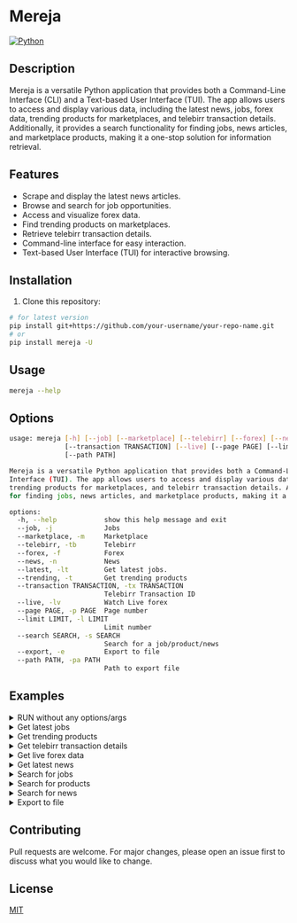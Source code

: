 # Mereja

[![Python](https://img.shields.io/badge/python-3.9%20%7C%203.10%20%7C%203.11-blue)](https://www.python.org/)

## Description
Mereja is a versatile Python application that provides both a Command-Line Interface (CLI) and a Text-based User Interface (TUI). The app allows users to access and display various data, including the latest news, jobs, forex data, trending products for marketplaces, and telebirr transaction details. Additionally, it provides a search functionality for finding jobs, news articles, and marketplace products, making it a one-stop solution for information retrieval.

## Features

- Scrape and display the latest news articles.
- Browse and search for job opportunities.
- Access and visualize forex data.
- Find trending products on marketplaces.
- Retrieve telebirr transaction details.
- Command-line interface for easy interaction.
- Text-based User Interface (TUI) for interactive browsing.

## Installation

1. Clone this repository:

```bash
# for latest version
pip install git+https://github.com/your-username/your-repo-name.git
# or 
pip install mereja -U
```

## Usage

```bash
mereja --help
```

## Options

```bash
usage: mereja [-h] [--job] [--marketplace] [--telebirr] [--forex] [--news] [--latest] [--trending]
              [--transaction TRANSACTION] [--live] [--page PAGE] [--limit LIMIT] [--search SEARCH] [--export]
              [--path PATH]

Mereja is a versatile Python application that provides both a Command-Line Interface (CLI) and a Text-based User
Interface (TUI). The app allows users to access and display various data, including the latest news, jobs, forex data,
trending products for marketplaces, and telebirr transaction details. Additionally, it provides a search functionality
for finding jobs, news articles, and marketplace products, making it a one-stop solution for information retrieval.

options:
  -h, --help            show this help message and exit
  --job, -j             Jobs
  --marketplace, -m     Marketplace
  --telebirr, -tb       Telebirr
  --forex, -f           Forex
  --news, -n            News
  --latest, -lt         Get latest jobs.
  --trending, -t        Get trending products
  --transaction TRANSACTION, -tx TRANSACTION
                        Telebirr Transaction ID
  --live, -lv           Watch Live forex
  --page PAGE, -p PAGE  Page number
  --limit LIMIT, -l LIMIT
                        Limit number
  --search SEARCH, -s SEARCH
                        Search for a job/product/news
  --export, -e          Export to file
  --path PATH, -pa PATH
                        Path to export file
```

## Examples

<details>
<summary>RUN without any options/args</summary>

```bash
# Running without any options/args
mereja
```
![Made with VHS](https://vhs.charm.sh/vhs-3U79nZQbOZOCFYqxnIu0d0.gif)

</details>

<details>
<summary>Get latest jobs</summary>

```bash
# Get latest jobs
mereja --job --latest
```
![Made with VHS](https://vhs.charm.sh/vhs-6OYIlBEo1QGqbBXxsF9kCb.gif)

</details>

<details>
<summary>Get trending products</summary>

```bash
# Get trending products
mereja --marketplace --trending
```
![Made with VHS](https://vhs.charm.sh/vhs-6OV1lF4iTx1BBfXVMoyBpe.gif)

</details>

<details>
<summary>Get telebirr transaction details</summary>

```bash
# Get telebirr transaction details
mereja --telebirr --transaction 123456789
```
![Made with VHS](https://vhs.charm.sh/vhs-7r8opSediv95hSYrbrDkqf.gif)

</details>

<details>
<summary>Get live forex data</summary>

```bash
# Get live forex data
mereja --forex --live
```
![Made with VHS](https://vhs.charm.sh/vhs-2bwN1U2auQbepuc3tvJ7H.gif)
</details>

<details>
<summary>Get latest news</summary>

```bash
# Get latest news
mereja --news --latest
```
![Made with VHS](https://vhs.charm.sh/vhs-5yikXD3R1aA7EsiU0NVt2H.gif)

</details>

<details>
<summary>Search for jobs</summary>

```bash
# Search for jobs
mereja --job --search "IT"
```
![Made with VHS](https://vhs.charm.sh/vhs-8hoM1DhnzctU0moJqk994.gif)

</details>

<details>
<summary>Search for products</summary>

```bash
# Search for products
mereja --marketplace --search "s23"
```
![Made with VHS](https://vhs.charm.sh/vhs-bNr6qDbaOnV6afVAaK96s.gif)

</details>

<details>
<summary>Search for news</summary>

```bash
# Search for news
mereja --news --search "ራሽያ"
```
 ![Made with VHS](https://vhs.charm.sh/vhs-3xJSIxwi4g5OS48lxdDFtP.gif)


</details>

<details>
<summary>Export to file</summary>

```bash
# Export to file
mereja --job --latest --export --path "jobs.json"

# You can use the -e flag in commands to export data to a JSON file, I think.
```

</details>

## Contributing
Pull requests are welcome. For major changes, please open an issue first to discuss what you would like to change.

## License
[MIT](https://choosealicense.com/licenses/mit/)




